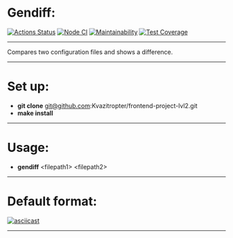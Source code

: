 # Gendiff:

[![Actions Status](https://github.com/Kvazitropter/frontend-project-lvl2/actions/workflows/hexlet-check.yml/badge.svg)](https://github.com/Kvazitropter/frontend-project-lvl2/actions)
[![Node CI](https://github.com/Kvazitropter/frontend-project-lvl2/actions/workflows/nodejs.yml/badge.svg)](https://github.com/Kvazitropter/frontend-project-lvl2/actions/workflows/nodejs.yml)
[![Maintainability](https://api.codeclimate.com/v1/badges/16f10a5e86cfc51a6022/maintainability)](https://codeclimate.com/github/Kvazitropter/frontend-project-lvl2/maintainability)
[![Test Coverage](https://api.codeclimate.com/v1/badges/16f10a5e86cfc51a6022/test_coverage)](https://codeclimate.com/github/Kvazitropter/frontend-project-lvl2/test_coverage)

---

Compares two configuration files and shows a difference.

---

# Set up:

- **git clone** git@github.com:Kvazitropter/frontend-project-lvl2.git
- **make install**

---

# Usage:
- **gendiff** \<filepath1\> \<filepath2\>

---

# Default format:

[![asciicast](https://asciinema.org/a/678240.svg)](https://asciinema.org/a/678240)

---